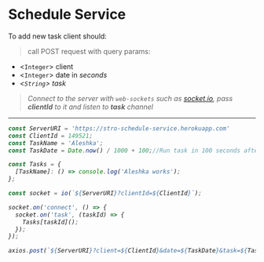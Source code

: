 Schedule Service
=
To add new task client should:
>call POST request with query params:
* <`Integer`> client
* <`Integer`> date in <i>seconds
* <`String`> task
>Connect to the server with `web-sockets` such as [socket.io](https://socket.io/), pass **clientId** to it and listen to **task** channel
---
```javascript
const ServerURI = 'https://stro-schedule-service.herokuapp.com'
const ClientId = 149521;
const TaskName = 'Aleshka';
const TaskDate = Date.now() / 1000 + 100;//Run task in 100 seconds after call;

const Tasks = {
  [TaskName]: () => console.log('Aleshka works');
};

const socket = io(`${ServerURI}?clientId=${ClientId}`);

socket.on('connect', () => {
  socket.on('task', (taskId) => {
    Tasks[taskId]();
  });
});

axios.post(`${ServerURI}?client=${ClientId}&date=${TaskDate}&task=${TaskName}`);
```


